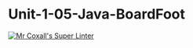 # Unit-1-05-Java-BoardFoot
[![Mr Coxall's Super Linter](https://github.com/ICS4U-Programming-AdrijanV/Unit-1-05-Java-BoardFoot/workflows/Mr%20Coxall's%20Super%20Linter/badge.svg)](https://github.com/ICS4U-Programming-AdrijanV/Unit-1-05-Java-BoardFoot/actions/)
